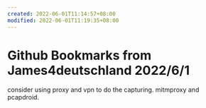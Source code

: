 ```yaml
---
created: 2022-06-01T11:14:57+08:00
modified: 2022-06-01T11:19:35+08:00
---
```


# Github Bookmarks from James4deutschland 2022/6/1

consider using proxy and vpn to do the capturing. mitmproxy and pcapdroid.
